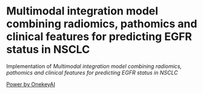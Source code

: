 # Multimodal integration model combining radiomics, pathomics and clinical features for predicting EGFR status in NSCLC

Implementation of *Multimodal integration model combining radiomics, pathomics and clinical features for predicting EGFR status in NSCLC*

[Power by OnekeyAI](http://medai.icu/)